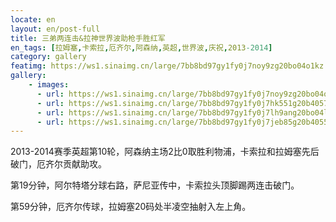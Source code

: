 ```yaml
---
locate: en
layout: en/post-full
title: 三弟两连击&拉神世界波助枪手胜红军
en_tags: [拉姆塞,卡索拉,厄齐尔,阿森纳,英超,世界波,庆祝,2013-2014]
category: gallery
featimg: https://ws1.sinaimg.cn/large/7bb8bd97gy1fy0j7noy9zg20bo04o1kz.gif
gallery:
    - images:
      - url: https://ws1.sinaimg.cn/large/7bb8bd97gy1fy0j7noy9zg20bo04o1kz.gif
      - url: https://ws1.sinaimg.cn/large/7bb8bd97gy1fy0j7hk551g20b40574qs.gif
      - url: https://ws1.sinaimg.cn/large/7bb8bd97gy1fy0j7lh9ang20bo04le83.gif
      - url: https://ws1.sinaimg.cn/large/7bb8bd97gy1fy0j7jeb85g20b4055u0z.gif
---
```


2013-2014赛季英超第10轮，阿森纳主场2比0取胜利物浦，卡索拉和拉姆塞先后破门，厄齐尔贡献助攻。

第19分钟，阿尔特塔分球右路，萨尼亚传中，卡索拉头顶脚踢两连击破门。

第59分钟，厄齐尔传球，拉姆塞20码处半凌空抽射入左上角。